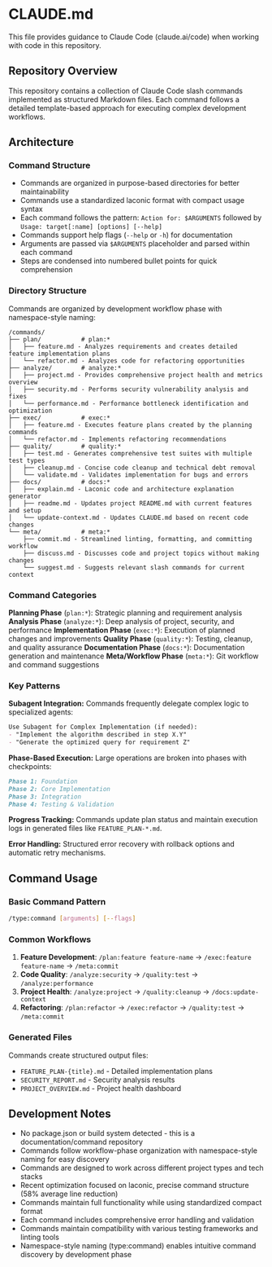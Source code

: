 # CLAUDE.md

This file provides guidance to Claude Code (claude.ai/code) when working with code in this repository.

## Repository Overview

This repository contains a collection of Claude Code slash commands implemented as structured Markdown files. Each command follows a detailed template-based approach for executing complex development workflows.

## Architecture

### Command Structure
- Commands are organized in purpose-based directories for better maintainability
- Commands use a standardized laconic format with compact usage syntax
- Each command follows the pattern: `Action for: $ARGUMENTS` followed by `Usage: target[:name] [options] [--help]`
- Commands support help flags (`--help` or `-h`) for documentation
- Arguments are passed via `$ARGUMENTS` placeholder and parsed within each command
- Steps are condensed into numbered bullet points for quick comprehension

### Directory Structure

Commands are organized by development workflow phase with namespace-style naming:

```
/commands/
├── plan/           # plan:*
│   ├── feature.md - Analyzes requirements and creates detailed feature implementation plans
│   └── refactor.md - Analyzes code for refactoring opportunities
├── analyze/        # analyze:*  
│   ├── project.md - Provides comprehensive project health and metrics overview
│   ├── security.md - Performs security vulnerability analysis and fixes
│   └── performance.md - Performance bottleneck identification and optimization
├── exec/           # exec:*
│   ├── feature.md - Executes feature plans created by the planning commands
│   └── refactor.md - Implements refactoring recommendations
├── quality/        # quality:*
│   ├── test.md - Generates comprehensive test suites with multiple test types
│   ├── cleanup.md - Concise code cleanup and technical debt removal
│   └── validate.md - Validates implementation for bugs and errors
├── docs/           # docs:*
│   ├── explain.md - Laconic code and architecture explanation generator
│   ├── readme.md - Updates project README.md with current features and setup
│   └── update-context.md - Updates CLAUDE.md based on recent code changes
└── meta/           # meta:*
    ├── commit.md - Streamlined linting, formatting, and committing workflow
    ├── discuss.md - Discusses code and project topics without making changes
    └── suggest.md - Suggests relevant slash commands for current context
```

### Command Categories

**Planning Phase** (`plan:*`): Strategic planning and requirement analysis
**Analysis Phase** (`analyze:*`): Deep analysis of project, security, and performance
**Implementation Phase** (`exec:*`): Execution of planned changes and improvements
**Quality Phase** (`quality:*`): Testing, cleanup, and quality assurance
**Documentation Phase** (`docs:*`): Documentation generation and maintenance
**Meta/Workflow Phase** (`meta:*`): Git workflow and command suggestions

### Key Patterns

**Subagent Integration:** Commands frequently delegate complex logic to specialized agents:
```markdown
Use Subagent for Complex Implementation (if needed):
- "Implement the algorithm described in step X.Y"
- "Generate the optimized query for requirement Z"
```

**Phase-Based Execution:** Large operations are broken into phases with checkpoints:
```markdown
Phase 1: Foundation
Phase 2: Core Implementation  
Phase 3: Integration
Phase 4: Testing & Validation
```

**Progress Tracking:** Commands update plan status and maintain execution logs in generated files like `FEATURE_PLAN-*.md`.

**Error Handling:** Structured error recovery with rollback options and automatic retry mechanisms.

## Command Usage

### Basic Command Pattern
```bash
/type:command [arguments] [--flags]
```

### Common Workflows
1. **Feature Development**: `/plan:feature feature-name` → `/exec:feature feature-name` → `/meta:commit`
2. **Code Quality**: `/analyze:security` → `/quality:test` → `/analyze:performance`  
3. **Project Health**: `/analyze:project` → `/quality:cleanup` → `/docs:update-context`
4. **Refactoring**: `/plan:refactor` → `/exec:refactor` → `/quality:test` → `/meta:commit`

### Generated Files
Commands create structured output files:
- `FEATURE_PLAN-{title}.md` - Detailed implementation plans
- `SECURITY_REPORT.md` - Security analysis results
- `PROJECT_OVERVIEW.md` - Project health dashboard

## Development Notes

- No package.json or build system detected - this is a documentation/command repository
- Commands follow workflow-phase organization with namespace-style naming for easy discovery
- Commands are designed to work across different project types and tech stacks
- Recent optimization focused on laconic, precise command structure (58% average line reduction)
- Commands maintain full functionality while using standardized compact format
- Each command includes comprehensive error handling and validation
- Commands maintain compatibility with various testing frameworks and linting tools
- Namespace-style naming (type:command) enables intuitive command discovery by development phase